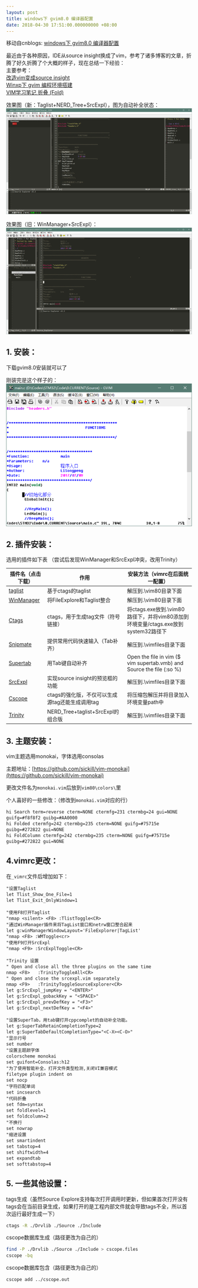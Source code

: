 ```yaml
---
layout: post
title: windows下 gvim8.0 编译器配置
date: 2018-04-30 17:51:00.000000000 +08:00
---
```

移动自cnblogs: [windows下 gvim8.0 编译器配置](https://www.cnblogs.com/ac2sherry/p/8973649.html)

最近由于各种原因，IDE从source insight换成了vim，参考了诸多博客的文章，折腾了好久折腾了个大概的样子，现在总结一下经验：  
主要参考：  
[改造vim变成source insight](http://qiweiyou1982.blog.163.com/blog/static/14164218620132112548476/)  
[Winxp下 gvim 编程环境搭建](https://blog.csdn.net/minico/article/details/1938050)  
[VIM学习笔记 折叠 (Fold)](https://zhuanlan.zhihu.com/p/27473875)  

效果图（新：Taglist+NERD_Tree+SrcExpl），图为自动补全状态：  
![](/assets/images/2018-04-30-windows-gvim/1146999-20180505011713950-2038894543.png)

效果图（旧：WinManager+SrcExpl）：  
![](/assets/images/2018-04-30-windows-gvim/1146999-20180430173055152-253098202.png)





## 1. 安装：

下载gvim8.0安装就可以了

刚装完是这个样子的：  
![](/assets/images/2018-04-30-windows-gvim/1146999-20180430173011463-1517323194.png)

## 2. 插件安装：

选用的插件如下表 （尝试后发现WinManager和SrcExpl冲突，改用Trinity）

| 插件名（点击下载） | 作用 | 安装方法（vimrc在后面统一配置）|
| ---------------- | ---- | -------------------------- |
| [taglist](http://www.vim.org/scripts/script.php?script_id=273) | 基于ctags的taglist | 解压到.\vim80目录下面 |
| [WinManager](http://www.vim.org/scripts/script.php?script_id=95) | 将FileExplore和Taglist整合 | 解压到.\vim80目录下面 |
| [Ctags](http://ctags.sourceforge.net) | ctags，用于生成tag文件（符号链接）| 将ctags.exe放到.\vim80路径下，并将vim80添加到环境变量/ctags.exe放到system32路径下 |
| [Snipmate](http://www.vim.org/scripts/script.php?script_id=2540) | 提供常用代码快速输入（Tab补齐）| 解压到.\vimfiles目录下面 |
| [Supertab](http://www.vim.org/scripts/script.php?script_id=1643) | 用Tab键自动补齐 | Open the file in vim ($ vim supertab.vmb) and Source the file (:so %) |
| [SrcExpl](http://www.vim.org/scripts/script.php?script_id=2179) | 实现source insight的预览框的功能 | 解压到.\vimfiles目录下面 |
| [Cscope](http://sourceforge.net/projects/mslk/files/) | ctags的强化版，不仅可以生成源tag还能生成调用tag | 将压缩包解压并将目录加入环境变量path中 |
| [Trinity](http://www.vim.org/scripts/script.php?script_id=2347) | NERD_Tree+taglist+SrcExpl的组合版 | 解压到.\vimfiles目录下面 |

## 3. 主题安装：

vim主题选用monokai，字体选用consolas

主题地址：[https://github.com/sickill/vim-monokai](https://github.com/sickill/vim-monokai)

更改文件名为`monokai.vim`后放到`vim80\colors\`里

个人喜好的一些修改：（修改到`monokai.vim`对应的行）
```vim
hi Search term=reverse cterm=NONE ctermfg=231 ctermbg=24 gui=NONE guifg=#f8f8f2 guibg=#AA0000
hi Folded ctermfg=242 ctermbg=235 cterm=NONE guifg=#75715e guibg=#272822 gui=NONE
hi FoldColumn ctermfg=242 ctermbg=235 cterm=NONE guifg=#75715e guibg=#272822 gui=NONE
```

## 4.vimrc更改：

在`_vimrc`文件后增加如下：

```vim
"设置Taglist
let Tlist_Show_One_File=1
let Tlist_Exit_OnlyWindow=1
 
"使用F8打开Taglist
"nmap <silent> <F8> :TlistToggle<CR>
"通过WinManager插件来将TagList窗口和netrw窗口整合起来
let g:winManagerWindowLayout='FileExplorer|TagList'
"nmap <F8> :WMToggle<cr>
"使用F9打开SrcExpl
"nmap <F9> :SrcExplToggle<CR>
 
"Trinity 设置
" Open and close all the three plugins on the same time
nmap <F8>   :TrinityToggleAll<CR>
" Open and close the srcexpl.vim separately
nmap <F9>   :TrinityToggleSourceExplorer<CR>
let g:SrcExpl_jumpKey = "<ENTER>"
let g:SrcExpl_gobackKey = "<SPACE>"
let g:SrcExpl_prevDefKey = "<F3>"
let g:SrcExpl_nextDefKey = "<F4>"
 
"设置SuperTab，用tab键打开cppcomplet的自动补全功能。
let g:SuperTabRetainCompletionType=2
let g:SuperTabDefaultCompletionType="<C-X><C-O>"
"显示行号
set number
"设置主题颜字体
colorscheme monokai
set guifont=Consolas:h12
"为了使用智能补全，打开文件类型检测,关闭VI兼容模式
filetype plugin indent on
set nocp
"字符匹配单词
set incsearch
"代码折叠
set fdm=syntax
set foldlevel=1
set foldcolumn=2
"不换行
set nowrap
"缩进设置
set smartindent
set tabstop=4
set shiftwidth=4
set expandtab
set softtabstop=4
```

## 5. 一些其他设置：

tags生成（虽然Source Explore支持每次打开调用时更新，但如果首次打开没有tags会在当前目录生成，如果打开的是工程内部文件就会导致tags不全，所以首次运行最好生成一下）

```bash
ctags -R ./Drvlib ./Source ./Include
```

cscope数据库生成（路径更改为自己的）

```bash
find -P ./Drvlib ./Source ./Include > cscope.files
cscope -bq
```

cscope数据库包含（路径更改为自己的）

```bash
cscope add ../cscope.out
```